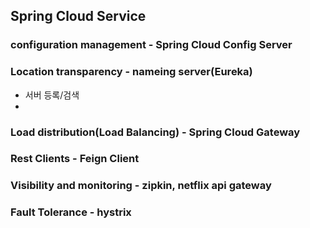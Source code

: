 ## Spring Cloud Service

### configuration management - Spring Cloud Config Server
### Location transparency - nameing server(Eureka)
 * 서버 등록/검색
 *  
### Load distribution(Load Balancing) - Spring Cloud Gateway
### Rest Clients - Feign Client
### Visibility and monitoring - zipkin, netflix api gateway
###   Fault Tolerance - hystrix